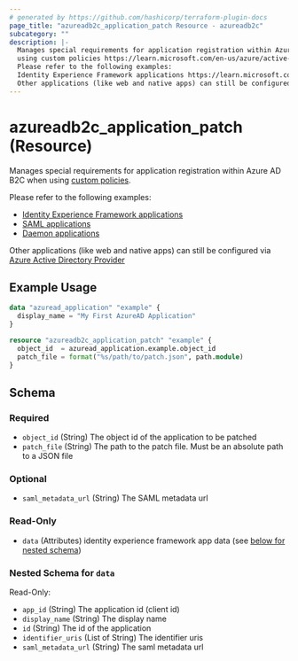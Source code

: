 ```yaml
---
# generated by https://github.com/hashicorp/terraform-plugin-docs
page_title: "azureadb2c_application_patch Resource - azureadb2c"
subcategory: ""
description: |-
  Manages special requirements for application registration within Azure AD B2C when
  using custom policies https://learn.microsoft.com/en-us/azure/active-directory-b2c/user-flow-overview#custom-policies.
  Please refer to the following examples:
  Identity Experience Framework applications https://learn.microsoft.com/en-us/azure/active-directory-b2c/tutorial-create-user-flows?pivots=b2c-custom-policy#register-identity-experience-framework-applicationsSAML applications https://learn.microsoft.com/en-us/azure/active-directory-b2c/saml-service-provider?tabs=windows&pivots=b2c-custom-policyDaemon applications https://learn.microsoft.com/en-us/azure/active-directory-b2c/client-credentials-grant-flow?pivots=b2c-custom-policy
  Other applications (like web and native apps) can still be configured via Azure Active Directory Provider https://registry.terraform.io/providers/hashicorp/azuread/latest/docs/resources/application
---
```


# azureadb2c_application_patch (Resource)

Manages special requirements for application registration within Azure AD B2C when 
using [custom policies](https://learn.microsoft.com/en-us/azure/active-directory-b2c/user-flow-overview#custom-policies).

Please refer to the following examples:
- [Identity Experience Framework applications](https://learn.microsoft.com/en-us/azure/active-directory-b2c/tutorial-create-user-flows?pivots=b2c-custom-policy#register-identity-experience-framework-applications)
- [SAML applications](https://learn.microsoft.com/en-us/azure/active-directory-b2c/saml-service-provider?tabs=windows&pivots=b2c-custom-policy) 
- [Daemon applications](https://learn.microsoft.com/en-us/azure/active-directory-b2c/client-credentials-grant-flow?pivots=b2c-custom-policy) 

Other applications (like web and native apps) can still be configured via [Azure Active Directory Provider](https://registry.terraform.io/providers/hashicorp/azuread/latest/docs/resources/application)

## Example Usage

```terraform
data "azuread_application" "example" {
  display_name = "My First AzureAD Application"
}

resource "azureadb2c_application_patch" "example" {
  object_id  = azuread_application.example.object_id
  patch_file = format("%s/path/to/patch.json", path.module)
}
```

<!-- schema generated by tfplugindocs -->
## Schema

### Required

- `object_id` (String) The object id of the application to be patched
- `patch_file` (String) The path to the patch file. Must be an absolute path to a JSON file

### Optional

- `saml_metadata_url` (String) The SAML metadata url

### Read-Only

- `data` (Attributes) identity experience framework app data (see [below for nested schema](#nestedatt--data))

<a id="nestedatt--data"></a>
### Nested Schema for `data`

Read-Only:

- `app_id` (String) The application id (client id)
- `display_name` (String) The display name
- `id` (String) The id of the application
- `identifier_uris` (List of String) The identifier uris
- `saml_metadata_url` (String) The saml metadata url
